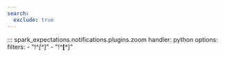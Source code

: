 ```yaml
---
search:
  exclude: true
---
```


::: spark_expectations.notifications.plugins.zoom
    handler: python
    options:
        filters:
            - "!^_[^_]"
            - "!^__[^__]"